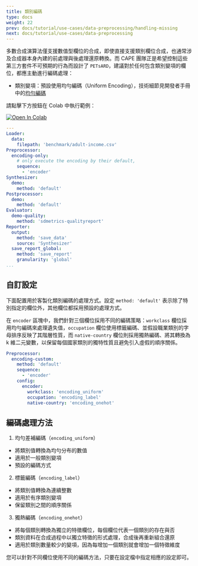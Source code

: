 ```yaml
---
title: 類別編碼
type: docs
weight: 22
prev: docs/tutorial/use-cases/data-preprocessing/handling-missing
next: docs/tutorial/use-cases/data-preprocessing
---
```


多數合成演算法僅支援數值型欄位的合成，即使直接支援類別欄位合成，也通常涉及合成器本身內建的前處理與後處理還原轉換。而 CAPE 團隊正是希望控制這些第三方套件不可預期的行為而設計了 `PETsARD`，建議對於任何包含類別變項的欄位，都應主動進行編碼處理：

* 類別變項：預設使用均勻編碼（Uniform Encoding），技術細節見開發者手冊中的[均勻編碼](docs/developer-guide/uniform-encoder/)

請點擊下方按鈕在 Colab 中執行範例：

[![Open In Colab](https://colab.research.google.com/assets/colab-badge.svg)](https://colab.research.google.com/github/nics-tw/petsard/blob/main/demo/encoding-category.ipynb)

```yaml
---
Loader:
  data:
    filepath: 'benchmark/adult-income.csv'
Preprocessor:
  encoding-only:
    # only execute the encoding by their default,
    sequence:
      - 'encoder'
Synthesizer:
  demo:
    method: 'default'
Postprocessor:
  demo:
    method: 'default'
Evaluator:
  demo-quality:
    method: 'sdmetrics-qualityreport'
Reporter:
  output:
    method: 'save_data'
    source: 'Synthesizer'
  save_report_global:
    method: 'save_report'
    granularity: 'global'
...
```

## 自訂設定

下面配置用於客製化類別編碼的處理方式。設定 `method: 'default'` 表示除了特別指定的欄位外，其他欄位都採用預設的處理方式。

在 `encoder` 區塊中，我們針對三個欄位採用不同的編碼策略：`workclass` 欄位採用均勻編碼來處理遺失值，`occupation` 欄位使用標籤編碼、並假設職業類別的字母排序反映了其階層性質，而 `native-country` 欄位則採用獨熱編碼、將其轉換為 k 維二元變數，以保留每個國家類別的獨特性質且避免引入虛假的順序關係。

```yaml
Preprocessor:
  encoding-custom:
    method: 'default'
    sequence:
      - 'encoder'
    config:
      encoder:
        workclass: 'encoding_uniform'
        occupation: 'encoding_label'
        native-country: 'encoding_onehot'
```

## 編碼處理方法

1. 均勻差補編碼（`encoding_uniform`）

  - 將類別值轉換為均勻分布的數值
  - 適用於一般類別變項
  - 預設的編碼方式

2. 標籤編碼（`encoding_label`）

  - 將類別值轉換為連續整數
  - 適用於有序類別變項
  - 保留類別之間的順序關係

3. 獨熱編碼（`encoding_onehot`）

  - 將每個類別轉換為獨立的特徵欄位，每個欄位代表一個類別的存在與否
  - 類別資料在合成過程中以獨立特徵的形式處理，合成後再重新組合還原
  - 適用於類別數量較少的變項，因為每增加一個類別就會增加一個特徵維度

您可以針對不同欄位使用不同的編碼方法，只要在設定檔中指定相應的設定即可。